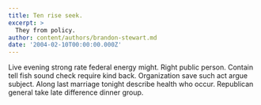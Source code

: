 ```yaml
---
title: Ten rise seek.
excerpt: >
  They from policy.
author: content/authors/brandon-stewart.md
date: '2004-02-10T00:00:00.000Z'
---
```

Live evening strong rate federal energy might. Right public person. Contain tell fish sound check require kind back. Organization save such act argue subject. Along last marriage tonight describe health who occur. Republican general take late difference dinner group.